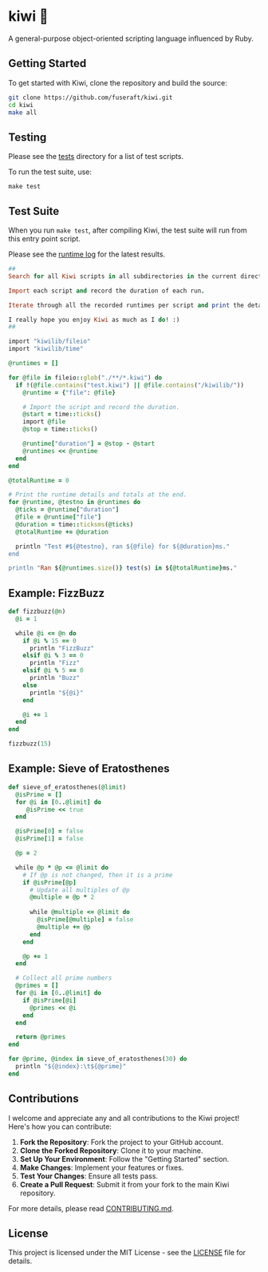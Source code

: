 # kiwi 🥝

A general-purpose object-oriented scripting language influenced by Ruby.

## Getting Started

To get started with Kiwi, clone the repository and build the source:

```bash
git clone https://github.com/fuseraft/kiwi.git
cd kiwi
make all
```

## Testing

Please see the [tests](tests) directory for a list of test scripts.

To run the test suite, use:

```shell
make test
```

## Test Suite

When you run `make test`, after compiling Kiwi, the test suite will run from this entry point script.

Please see the [runtime log](runtime_log.txt) for the latest results.

```ruby
##
Search for all Kiwi scripts in all subdirectories in the current directory, excluding all test.kiwi files and kiwilib.

Import each script and record the duration of each run.

Iterate through all the recorded runtimes per script and print the details of each, then print the totals at the end.

I really hope you enjoy Kiwi as much as I do! :)
##

import "kiwilib/fileio"
import "kiwilib/time"

@runtimes = []

for @file in fileio::glob("./**/*.kiwi") do
  if !(@file.contains("test.kiwi") || @file.contains("/kiwilib/"))
    @runtime = {"file": @file}

    # Import the script and record the duration.
    @start = time::ticks()
    import @file
    @stop = time::ticks()

    @runtime["duration"] = @stop - @start
    @runtimes << @runtime
  end
end

@totalRuntime = 0

# Print the runtime details and totals at the end.
for @runtime, @testno in @runtimes do
  @ticks = @runtime["duration"]
  @file = @runtime["file"]
  @duration = time::ticksms(@ticks)
  @totalRuntime += @duration

  println "Test #${@testno}, ran ${@file} for ${@duration}ms."
end

println "Ran ${@runtimes.size()} test(s) in ${@totalRuntime}ms."
```

## Example: FizzBuzz

```ruby
def fizzbuzz(@n)
  @i = 1

  while @i <= @n do    
    if @i % 15 == 0
      println "FizzBuzz"
    elsif @i % 3 == 0
      println "Fizz"
    elsif @i % 5 == 0
      println "Buzz"
    else
      println "${@i}"
    end

    @i += 1
  end
end

fizzbuzz(15)
```

## Example: Sieve of Eratosthenes

```ruby
def sieve_of_eratosthenes(@limit)
  @isPrime = []
  for @i in [0..@limit] do
     @isPrime << true
  end

  @isPrime[0] = false
  @isPrime[1] = false

  @p = 2

  while @p * @p <= @limit do
    # If @p is not changed, then it is a prime
    if @isPrime[@p]
      # Update all multiples of @p
      @multiple = @p * 2
      
      while @multiple <= @limit do
        @isPrime[@multiple] = false
        @multiple += @p
      end
    end

    @p += 1
  end

  # Collect all prime numbers
  @primes = []
  for @i in [0..@limit] do
    if @isPrime[@i]
      @primes << @i
    end
  end

  return @primes
end

for @prime, @index in sieve_of_eratosthenes(30) do
  println "${@index}:\t${@prime}"
end
```

## Contributions

I welcome and appreciate any and all contributions to the Kiwi project! Here's how you can contribute:

1. **Fork the Repository**: Fork the project to your GitHub account.
2. **Clone the Forked Repository**: Clone it to your machine.
3. **Set Up Your Environment**: Follow the "Getting Started" section.
4. **Make Changes**: Implement your features or fixes.
5. **Test Your Changes**: Ensure all tests pass.
6. **Create a Pull Request**: Submit it from your fork to the main Kiwi repository.

For more details, please read [CONTRIBUTING.md](CONTRIBUTING.md).

## License

This project is licensed under the MIT License - see the [LICENSE](LICENSE) file for details.